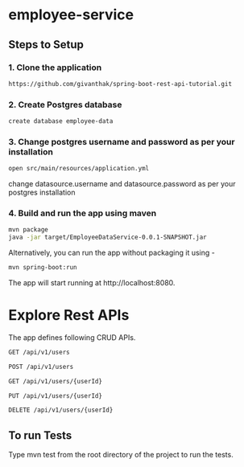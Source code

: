 # employee-service

## Steps to Setup

### 1. Clone the application
```bash
https://github.com/givanthak/spring-boot-rest-api-tutorial.git
```

### 2. Create Postgres database
```bash
create database employee-data
```

### 3. Change postgres username and password as per your installation

``` bash
open src/main/resources/application.yml
```

change datasource.username and datasource.password as per your postgres installation

### 4. Build and run the app using maven

```bash
mvn package
java -jar target/EmployeeDataService-0.0.1-SNAPSHOT.jar
```
Alternatively, you can run the app without packaging it using -

```bash
mvn spring-boot:run
```

The app will start running at http://localhost:8080.

# Explore Rest APIs

The app defines following CRUD APIs.

```bash
GET /api/v1/users

POST /api/v1/users

GET /api/v1/users/{userId}

PUT /api/v1/users/{userId}

DELETE /api/v1/users/{userId}
```

## To run Tests
Type mvn test from the root directory of the project to run the tests.
